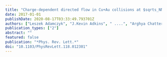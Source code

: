 ```yaml
---
title: "Charge-dependent directed flow in Cu+Au collisions at $sqrts_NN$$ = 200 GeV"
date: 2017-01-01
publishDate: 2020-08-17T03:33:49.793701Z
authors: ["Leszek Adamczyk", "J.Kevin Adkins", " ....", "Arghya Chatterjee", "others [STAR Collaboration]"]
publication_types: ["2"]
abstract: ""
featured: false
publication: "*Phys. Rev. Lett.*"
doi: "10.1103/PhysRevLett.118.012301"
---
```


